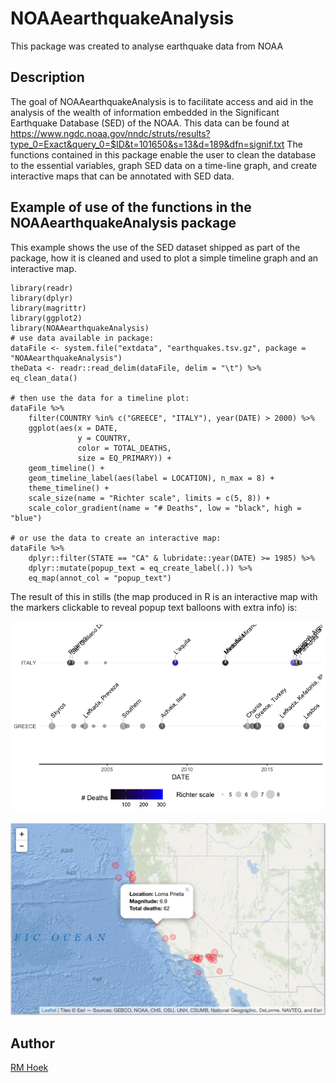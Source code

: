 # NOAAearthquakeAnalysis

This package was created to analyse earthquake data from NOAA

## Description

The goal of NOAAearthquakeAnalysis is to facilitate access and aid in the analysis of the wealth of information embedded in the Significant Earthquake Database (SED) of the NOAA. This data can be found at <https://www.ngdc.noaa.gov/nndc/struts/results?type_0=Exact&query_0=$ID&t=101650&s=13&d=189&dfn=signif.txt> The functions contained in this package enable the user to clean the database to the essential variables, graph SED data on a time-line graph, and create interactive maps that can be annotated with SED data.

## Example of use of the functions in the NOAAearthquakeAnalysis package

This example shows the use of the SED dataset shipped as part of the package, how it is cleaned and used to plot a simple timeline graph and an interactive map.

```{r example}
library(readr)
library(dplyr)
library(magrittr)
library(ggplot2)
library(NOAAearthquakeAnalysis)
# use data available in package:
dataFile <- system.file("extdata", "earthquakes.tsv.gz", package = "NOAAearthquakeAnalysis")
theData <- readr::read_delim(dataFile, delim = "\t") %>% eq_clean_data()

# then use the data for a timeline plot:
dataFile %>% 
    filter(COUNTRY %in% c("GREECE", "ITALY"), year(DATE) > 2000) %>% 
    ggplot(aes(x = DATE, 
               y = COUNTRY, 
               color = TOTAL_DEATHS, 
               size = EQ_PRIMARY)) + 
    geom_timeline() + 
    geom_timeline_label(aes(label = LOCATION), n_max = 8) + 
    theme_timeline() + 
    scale_size(name = "Richter scale", limits = c(5, 8)) + 
    scale_color_gradient(name = "# Deaths", low = "black", high = "blue")

# or use the data to create an interactive map:
dataFile %>% 
    dplyr::filter(STATE == "CA" & lubridate::year(DATE) >= 1985) %>% 
    dplyr::mutate(popup_text = eq_create_label(.)) %>% 
    eq_map(annot_col = "popup_text")
```
The result of this in stills (the map produced in R is an interactive map with the markers clickable to reveal popup text balloons with extra info) is:

![](README_plot.png)


![](README_map.png)

## Author

[RM Hoek](https://github.com/RMHoek)

